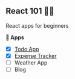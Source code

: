 ## React 101 🧑‍🎓

React apps for beginners

**🧩 Apps**

- [x] [Todo App](https://github.com/calvo-jp/react-101/tree/main/todo#todo-app)
- [x] [Expense Tracker](https://github.com/calvo-jp/react-101/tree/main/expense-tracker#money-tor)
- [ ] Weather App
- [ ] Blog

